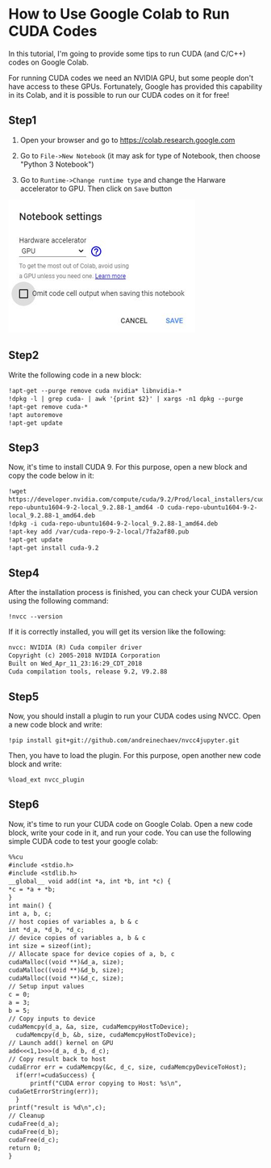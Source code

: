 # How to Use Google Colab to Run CUDA Codes
In this tutorial, I'm going to provide some tips to run CUDA (and C/C++) codes on Google Colab.

For running CUDA codes we need an NVIDIA GPU, but some people don't have access to these GPUs. Fortunately, Google has provided this capability in its Colab, and it is possible to run our CUDA codes on it for free!

## Step1
1. Open your browser and go to https://colab.research.google.com

2. Go to ```File->New Notebook``` (it may ask for type of Notebook, then choose "Python 3 Notebook")

3. Go to ```Runtime->Change runtime type``` and change the Harware accelerator to GPU. Then click on ```Save``` button

![Accelerator](https://github.com/MajidSalimi/Manuals-and-Documents/blob/master/Google%20Colab%20for%20CUDA/Capture.JPG)

## Step2
Write the following code in a new block:
```
!apt-get --purge remove cuda nvidia* libnvidia-*
!dpkg -l | grep cuda- | awk '{print $2}' | xargs -n1 dpkg --purge
!apt-get remove cuda-*
!apt autoremove
!apt-get update
```

## Step3
Now, it's time to install CUDA 9. For this purpose, open a new block and copy the code below in it:
```
!wget https://developer.nvidia.com/compute/cuda/9.2/Prod/local_installers/cuda-repo-ubuntu1604-9-2-local_9.2.88-1_amd64 -O cuda-repo-ubuntu1604-9-2-local_9.2.88-1_amd64.deb
!dpkg -i cuda-repo-ubuntu1604-9-2-local_9.2.88-1_amd64.deb
!apt-key add /var/cuda-repo-9-2-local/7fa2af80.pub
!apt-get update
!apt-get install cuda-9.2
```

## Step4
After the installation process is finished, you can check your CUDA version using the following command:
```
!nvcc --version
```

If it is correctly installed, you will get its version like the following:
```
nvcc: NVIDIA (R) Cuda compiler driver
Copyright (c) 2005-2018 NVIDIA Corporation
Built on Wed_Apr_11_23:16:29_CDT_2018
Cuda compilation tools, release 9.2, V9.2.88
```

## Step5
Now, you should install a plugin to run your CUDA codes using NVCC. Open a new code block and write:
```
!pip install git+git://github.com/andreinechaev/nvcc4jupyter.git
```
Then, you have to load the plugin. For this purpose, open another new code block and write:
```
%load_ext nvcc_plugin
```

## Step6
Now, it's time to run your CUDA code on Google Colab. Open a new code block, write your code in it, and run your code. You can use the following simple CUDA code to test your google colab:
```
%%cu
#include <stdio.h>
#include <stdlib.h>
__global__ void add(int *a, int *b, int *c) {
*c = *a + *b;
}
int main() {
int a, b, c;
// host copies of variables a, b & c
int *d_a, *d_b, *d_c;
// device copies of variables a, b & c
int size = sizeof(int);
// Allocate space for device copies of a, b, c
cudaMalloc((void **)&d_a, size);
cudaMalloc((void **)&d_b, size);
cudaMalloc((void **)&d_c, size);
// Setup input values  
c = 0;
a = 3;
b = 5;
// Copy inputs to device
cudaMemcpy(d_a, &a, size, cudaMemcpyHostToDevice);
  cudaMemcpy(d_b, &b, size, cudaMemcpyHostToDevice);
// Launch add() kernel on GPU
add<<<1,1>>>(d_a, d_b, d_c);
// Copy result back to host
cudaError err = cudaMemcpy(&c, d_c, size, cudaMemcpyDeviceToHost);
  if(err!=cudaSuccess) {
      printf("CUDA error copying to Host: %s\n", cudaGetErrorString(err));
  }
printf("result is %d\n",c);
// Cleanup
cudaFree(d_a);
cudaFree(d_b);
cudaFree(d_c);
return 0;
}
```
